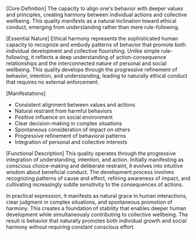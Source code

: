 [Core Definition]
The capacity to align one's behavior with deeper values and principles, creating harmony between individual actions and collective wellbeing. This quality manifests as a natural inclination toward ethical conduct, emerging from understanding rather than mere rule-following.

[Essential Nature]
Ethical harmony represents the sophisticated human capacity to recognize and embody patterns of behavior that promote both individual development and collective flourishing. Unlike simple rule-following, it reflects a deep understanding of action-consequence relationships and the interconnected nature of personal and social wellbeing. This quality develops through the progressive refinement of behavior, intention, and understanding, leading to naturally ethical conduct that requires no external enforcement.

[Manifestations]
- Consistent alignment between values and actions
- Natural restraint from harmful behaviors
- Positive influence on social environment
- Clear decision-making in complex situations
- Spontaneous consideration of impact on others
- Progressive refinement of behavioral patterns
- Integration of personal and collective interests

[Functional Description]
This quality operates through the progressive integration of understanding, intention, and action. Initially manifesting as conscious choice-making and deliberate restraint, it evolves into intuitive wisdom about beneficial conduct. The development process involves recognizing patterns of cause and effect, refining awareness of impact, and cultivating increasingly subtle sensitivity to the consequences of actions.

In practical expression, it manifests as natural grace in human interactions, clear judgment in complex situations, and spontaneous promotion of harmony. This creates a foundation of stability that enables deeper human development while simultaneously contributing to collective wellbeing. The result is behavior that naturally promotes both individual growth and social harmony without requiring constant conscious effort.
